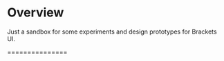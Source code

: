 Overview
========

Just a sandbox for some experiments and design prototypes for Brackets UI.

===============
